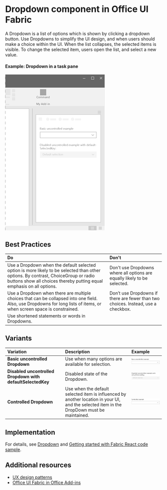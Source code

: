 # Dropdown component in Office UI Fabric

A Dropdown is a list of options which is shown by clicking a dropdown button. Use Dropdowns to simplify the UI design, and when users should make a choice within the UI. When the list collapses, the selected items is visible. To change the selected item, users open the list, and select a new value.
  
#### Example: Dropdown in a task pane

![An image showing the Dropdown](../../images/overview_withApp_dropdown.png)

## Best Practices

|**Do**|**Don't**|
|:------------|:--------------|
|Use a Dropdown when the default selected option is more likely to be selected than other options. By contrast, ChoiceGroup or radio buttons show all choices thereby putting equal emphasis on all options.|Don't use Dropdowns where all options are equally likely to be selected.|
|Use a Dropdown when there are multiple choices that can be collapsed into one field. Also, use Dropdowns for long lists of items, or when screen space is constrained.|Don’t use Dropdowns if there are fewer than two choices. Instead, use a checkbox.|
|Use shortened statements or words in Dropdowns.| |

## Variants

|**Variation**|**Description**|**Example**|
|:------------|:--------------|:----------|
|**Basic uncontrolled Dropdown**|Use when many options are available for selection.|![Basic uncontrolled Dropdown image](../../images/dropdownUncontrolled.png)|
|**Disabled uncontrolled Dropdown with defaultSelectedKey**|Disabled state of the Dropdown.|![Disabled uncontrolled Dropdown with defaultSelectedKey image](../../images/dropdownDisabled.png)|
|**Controlled Dropdown**|Use when the default selected item is influenced by another location in your UI, and the selected item in the DropDown must be maintained.|![Controlled Dropdown image](../../images/dropdownControlled.png)|

## Implementation

For details, see [Dropdown](https://dev.office.com/fabric#/components/dropdown) and [Getting started with Fabric React code sample](https://github.com/OfficeDev/Word-Add-in-GettingStartedFabricReact).

## Additional resources

* [UX design patterns](https://github.com/OfficeDev/Office-Add-in-UX-Design-Patterns-Code)
* [Office UI Fabric in Office Add-ins](office-ui-fabric.md)
